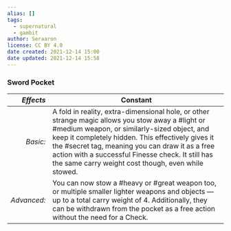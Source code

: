 ```yaml
---
alias: []
tags:
  - supernatural
  - gambit
author: Seraaron
license: CC BY 4.0
date created: 2021-12-14 15:00
date updated: 2021-12-14 15:58
---
```


### Sword Pocket

|   _Effects_ | Constant                                                                                                                                                                                                                                                                                                                                                             |
| ----------: | -------------------------------------------------------------------------------------------------------------------------------------------------------------------------------------------------------------------------------------------------------------------------------------------------------------------------------------------------------------------- |
|    _Basic:_ | A fold in reality, extra-dimensional hole, or other strange magic allows you stow away a #light or #medium weapon, or similarly-sized object, and keep it completely hidden. This effectively gives it the #secret tag, meaning you can draw it as a free action with a successful Finesse check. It still has the same carry weight cost though, even while stowed. |
| _Advanced:_ | You can now stow a #heavy or #great weapon too, or multiple smaller lighter weapons and objects — up to a total carry weight of 4. Additionally, they can be withdrawn from the pocket as a free action without the need for a Check.                                                                                                                                |
